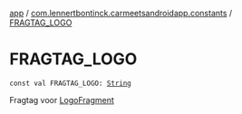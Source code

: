 [app](../index.md) / [com.lennertbontinck.carmeetsandroidapp.constants](index.md) / [FRAGTAG_LOGO](./-f-r-a-g-t-a-g_-l-o-g-o.md)

# FRAGTAG_LOGO

`const val FRAGTAG_LOGO: `[`String`](https://kotlinlang.org/api/latest/jvm/stdlib/kotlin/-string/index.html)

Fragtag voor [LogoFragment](../com.lennertbontinck.carmeetsandroidapp.fragments/-logo-fragment/index.md)


